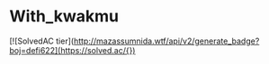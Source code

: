 # With_kwakmu
[![SolvedAC tier](http://mazassumnida.wtf/api/v2/generate_badge?boj=defi622](https://solved.ac/{})
